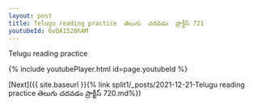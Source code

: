 ```yaml
---
layout: post
title: Telugu reading practice  తెలుగు  చదవడం  ప్రాక్టీస్ 721
youtubeId: 6vQA1520hAM
---
```

 
 
Telugu reading practice
 
 
 
 
 


{% include youtubePlayer.html id=page.youtubeId %}
 
[Next]({{ site.baseurl }}{% link  split1/_posts/2021-12-21-Telugu reading practice  తెలుగు  చదవడం  ప్రాక్టీస్ 720.md%})
 
